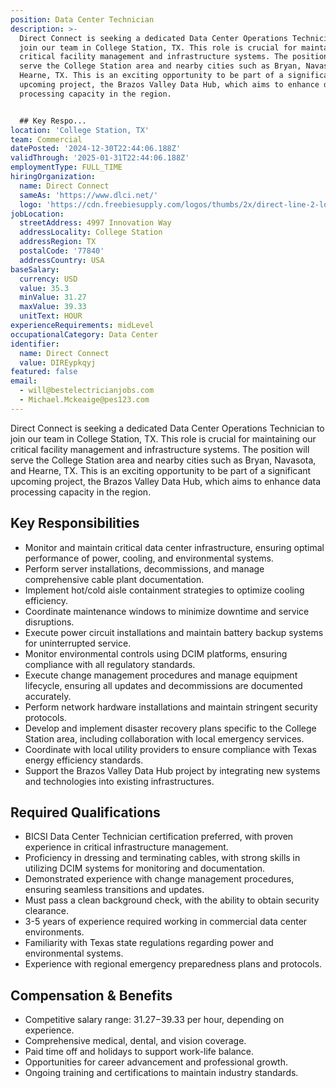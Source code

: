 ```yaml
---
position: Data Center Technician
description: >-
  Direct Connect is seeking a dedicated Data Center Operations Technician to
  join our team in College Station, TX. This role is crucial for maintaining our
  critical facility management and infrastructure systems. The position will
  serve the College Station area and nearby cities such as Bryan, Navasota, and
  Hearne, TX. This is an exciting opportunity to be part of a significant
  upcoming project, the Brazos Valley Data Hub, which aims to enhance data
  processing capacity in the region.


  ## Key Respo...
location: 'College Station, TX'
team: Commercial
datePosted: '2024-12-30T22:44:06.188Z'
validThrough: '2025-01-31T22:44:06.188Z'
employmentType: FULL_TIME
hiringOrganization:
  name: Direct Connect
  sameAs: 'https://www.dlci.net/'
  logo: 'https://cdn.freebiesupply.com/logos/thumbs/2x/direct-line-2-logo.png'
jobLocation:
  streetAddress: 4997 Innovation Way
  addressLocality: College Station
  addressRegion: TX
  postalCode: '77840'
  addressCountry: USA
baseSalary:
  currency: USD
  value: 35.3
  minValue: 31.27
  maxValue: 39.33
  unitText: HOUR
experienceRequirements: midLevel
occupationalCategory: Data Center
identifier:
  name: Direct Connect
  value: DIREypkqyj
featured: false
email:
  - will@bestelectricianjobs.com
  - Michael.Mckeaige@pes123.com
---
```




Direct Connect is seeking a dedicated Data Center Operations Technician to join our team in College Station, TX. This role is crucial for maintaining our critical facility management and infrastructure systems. The position will serve the College Station area and nearby cities such as Bryan, Navasota, and Hearne, TX. This is an exciting opportunity to be part of a significant upcoming project, the Brazos Valley Data Hub, which aims to enhance data processing capacity in the region.

## Key Responsibilities
- Monitor and maintain critical data center infrastructure, ensuring optimal performance of power, cooling, and environmental systems.
- Perform server installations, decommissions, and manage comprehensive cable plant documentation.
- Implement hot/cold aisle containment strategies to optimize cooling efficiency.
- Coordinate maintenance windows to minimize downtime and service disruptions.
- Execute power circuit installations and maintain battery backup systems for uninterrupted service.
- Monitor environmental controls using DCIM platforms, ensuring compliance with all regulatory standards.
- Execute change management procedures and manage equipment lifecycle, ensuring all updates and decommissions are documented accurately.
- Perform network hardware installations and maintain stringent security protocols.
- Develop and implement disaster recovery plans specific to the College Station area, including collaboration with local emergency services.
- Coordinate with local utility providers to ensure compliance with Texas energy efficiency standards.
- Support the Brazos Valley Data Hub project by integrating new systems and technologies into existing infrastructures.

## Required Qualifications
- BICSI Data Center Technician certification preferred, with proven experience in critical infrastructure management.
- Proficiency in dressing and terminating cables, with strong skills in utilizing DCIM systems for monitoring and documentation.
- Demonstrated experience with change management procedures, ensuring seamless transitions and updates.
- Must pass a clean background check, with the ability to obtain security clearance.
- 3-5 years of experience required working in commercial data center environments.
- Familiarity with Texas state regulations regarding power and environmental systems.
- Experience with regional emergency preparedness plans and protocols.

## Compensation & Benefits
- Competitive salary range: $31.27-$39.33 per hour, depending on experience.
- Comprehensive medical, dental, and vision coverage.
- Paid time off and holidays to support work-life balance.
- Opportunities for career advancement and professional growth.
- Ongoing training and certifications to maintain industry standards.
